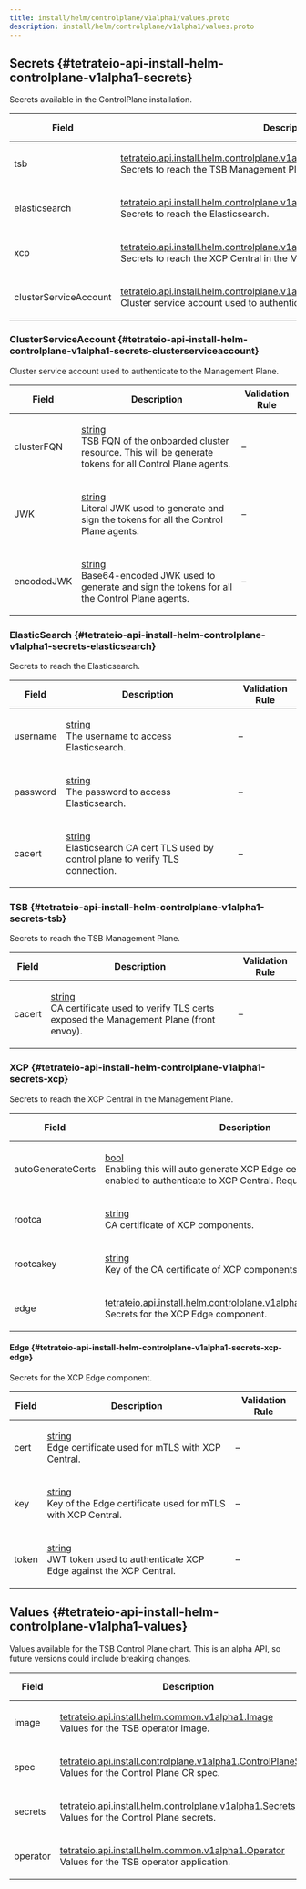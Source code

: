 ```yaml
---
title: install/helm/controlplane/v1alpha1/values.proto
description: install/helm/controlplane/v1alpha1/values.proto
---
```




<!-- WARNING: This page is generated. Please take a look at extensions/plugin-service-bridge-api-docs/src/files/doc/page.ejs -->







## Secrets {#tetrateio-api-install-helm-controlplane-v1alpha1-secrets}

Secrets available in the ControlPlane installation.



  
<div class="generated-table"></div>

<table>
<thead>
<tr>
<th>Field</th>
<th class="description">Description</th>
<th>Validation Rule</th>
</tr>
</thead>
    
<tr>
<td>


tsb

</td>

<td>

[tetrateio.api.install.helm.controlplane.v1alpha1.Secrets.TSB](../../../../install/helm/controlplane/v1alpha1/values#tetrateio-api-install-helm-controlplane-v1alpha1-secrets-tsb) <br/> Secrets to reach the TSB Management Plane.

</td>

<td>

&ndash;

</td>
</tr>
    
<tr>
<td>


elasticsearch

</td>

<td>

[tetrateio.api.install.helm.controlplane.v1alpha1.Secrets.ElasticSearch](../../../../install/helm/controlplane/v1alpha1/values#tetrateio-api-install-helm-controlplane-v1alpha1-secrets-elasticsearch) <br/> Secrets to reach the Elasticsearch.

</td>

<td>

&ndash;

</td>
</tr>
    
<tr>
<td>


xcp

</td>

<td>

[tetrateio.api.install.helm.controlplane.v1alpha1.Secrets.XCP](../../../../install/helm/controlplane/v1alpha1/values#tetrateio-api-install-helm-controlplane-v1alpha1-secrets-xcp) <br/> Secrets to reach the XCP Central in the Management Plane.

</td>

<td>

&ndash;

</td>
</tr>
    
<tr>
<td>


clusterServiceAccount

</td>

<td>

[tetrateio.api.install.helm.controlplane.v1alpha1.Secrets.ClusterServiceAccount](../../../../install/helm/controlplane/v1alpha1/values#tetrateio-api-install-helm-controlplane-v1alpha1-secrets-clusterserviceaccount) <br/> Cluster service account used to authenticate to the Management Plane.

</td>

<td>

&ndash;

</td>
</tr>
    
</table>
  


### ClusterServiceAccount {#tetrateio-api-install-helm-controlplane-v1alpha1-secrets-clusterserviceaccount}

Cluster service account used to authenticate to the Management Plane.



  
<div class="generated-table"></div>

<table>
<thead>
<tr>
<th>Field</th>
<th class="description">Description</th>
<th>Validation Rule</th>
</tr>
</thead>
    
<tr>
<td>


clusterFQN

</td>

<td>

[string](https://developers.google.com/protocol-buffers/docs/proto3#scalar) <br/> TSB FQN of the onboarded cluster resource. This will be generate tokens for all Control Plane agents.

</td>

<td>

&ndash;

</td>
</tr>
    
<tr>
<td>


JWK

</td>

<td>

[string](https://developers.google.com/protocol-buffers/docs/proto3#scalar) <br/> Literal JWK used to generate and sign the tokens for all the Control Plane agents.

</td>

<td>

&ndash;

</td>
</tr>
    
<tr>
<td>


encodedJWK

</td>

<td>

[string](https://developers.google.com/protocol-buffers/docs/proto3#scalar) <br/> Base64-encoded JWK used to generate and sign the tokens for all the Control Plane agents.

</td>

<td>

&ndash;

</td>
</tr>
    
</table>
  


### ElasticSearch {#tetrateio-api-install-helm-controlplane-v1alpha1-secrets-elasticsearch}

Secrets to reach the Elasticsearch.



  
<div class="generated-table"></div>

<table>
<thead>
<tr>
<th>Field</th>
<th class="description">Description</th>
<th>Validation Rule</th>
</tr>
</thead>
    
<tr>
<td>


username

</td>

<td>

[string](https://developers.google.com/protocol-buffers/docs/proto3#scalar) <br/> The username to access Elasticsearch.

</td>

<td>

&ndash;

</td>
</tr>
    
<tr>
<td>


password

</td>

<td>

[string](https://developers.google.com/protocol-buffers/docs/proto3#scalar) <br/> The password to access Elasticsearch.

</td>

<td>

&ndash;

</td>
</tr>
    
<tr>
<td>


cacert

</td>

<td>

[string](https://developers.google.com/protocol-buffers/docs/proto3#scalar) <br/> Elasticsearch CA cert TLS used by control plane to verify TLS connection.

</td>

<td>

&ndash;

</td>
</tr>
    
</table>
  


### TSB {#tetrateio-api-install-helm-controlplane-v1alpha1-secrets-tsb}

Secrets to reach the TSB Management Plane.



  
<div class="generated-table"></div>

<table>
<thead>
<tr>
<th>Field</th>
<th class="description">Description</th>
<th>Validation Rule</th>
</tr>
</thead>
    
<tr>
<td>


cacert

</td>

<td>

[string](https://developers.google.com/protocol-buffers/docs/proto3#scalar) <br/> CA certificate used to verify TLS certs exposed the Management Plane (front envoy).

</td>

<td>

&ndash;

</td>
</tr>
    
</table>
  


### XCP {#tetrateio-api-install-helm-controlplane-v1alpha1-secrets-xcp}

Secrets to reach the XCP Central in the Management Plane.



  
<div class="generated-table"></div>

<table>
<thead>
<tr>
<th>Field</th>
<th class="description">Description</th>
<th>Validation Rule</th>
</tr>
</thead>
    
<tr>
<td>


autoGenerateCerts

</td>

<td>

[bool](https://developers.google.com/protocol-buffers/docs/proto3#scalar) <br/> Enabling this will auto generate XCP Edge certificate if mTLS is enabled to authenticate to XCP Central. Requires cert-manager.

</td>

<td>

&ndash;

</td>
</tr>
    
<tr>
<td>


rootca

</td>

<td>

[string](https://developers.google.com/protocol-buffers/docs/proto3#scalar) <br/> CA certificate of XCP components.

</td>

<td>

&ndash;

</td>
</tr>
    
<tr>
<td>


rootcakey

</td>

<td>

[string](https://developers.google.com/protocol-buffers/docs/proto3#scalar) <br/> Key of the CA certificate of XCP components.

</td>

<td>

&ndash;

</td>
</tr>
    
<tr>
<td>


edge

</td>

<td>

[tetrateio.api.install.helm.controlplane.v1alpha1.Secrets.XCP.Edge](../../../../install/helm/controlplane/v1alpha1/values#tetrateio-api-install-helm-controlplane-v1alpha1-secrets-xcp-edge) <br/> Secrets for the XCP Edge component.

</td>

<td>

&ndash;

</td>
</tr>
    
</table>
  


#### Edge {#tetrateio-api-install-helm-controlplane-v1alpha1-secrets-xcp-edge}

Secrets for the XCP Edge component.



  
<div class="generated-table"></div>

<table>
<thead>
<tr>
<th>Field</th>
<th class="description">Description</th>
<th>Validation Rule</th>
</tr>
</thead>
    
<tr>
<td>


cert

</td>

<td>

[string](https://developers.google.com/protocol-buffers/docs/proto3#scalar) <br/> Edge certificate used for mTLS with XCP Central.

</td>

<td>

&ndash;

</td>
</tr>
    
<tr>
<td>


key

</td>

<td>

[string](https://developers.google.com/protocol-buffers/docs/proto3#scalar) <br/> Key of the Edge certificate used for mTLS with XCP Central.

</td>

<td>

&ndash;

</td>
</tr>
    
<tr>
<td>


token

</td>

<td>

[string](https://developers.google.com/protocol-buffers/docs/proto3#scalar) <br/> JWT token used to authenticate XCP Edge against the XCP Central.

</td>

<td>

&ndash;

</td>
</tr>
    
</table>
  


## Values {#tetrateio-api-install-helm-controlplane-v1alpha1-values}

Values available for the TSB Control Plane chart.
This is an alpha API, so future versions could include breaking changes.



  
<div class="generated-table"></div>

<table>
<thead>
<tr>
<th>Field</th>
<th class="description">Description</th>
<th>Validation Rule</th>
</tr>
</thead>
    
<tr>
<td>


image

</td>

<td>

[tetrateio.api.install.helm.common.v1alpha1.Image](../../../../install/helm/common/v1alpha1/common#tetrateio-api-install-helm-common-v1alpha1-image) <br/> Values for the TSB operator image.

</td>

<td>

&ndash;

</td>
</tr>
    
<tr>
<td>


spec

</td>

<td>

[tetrateio.api.install.controlplane.v1alpha1.ControlPlaneSpec](../../../../install/controlplane/v1alpha1/spec#tetrateio-api-install-controlplane-v1alpha1-controlplanespec) <br/> Values for the Control Plane CR spec.

</td>

<td>

&ndash;

</td>
</tr>
    
<tr>
<td>


secrets

</td>

<td>

[tetrateio.api.install.helm.controlplane.v1alpha1.Secrets](../../../../install/helm/controlplane/v1alpha1/values#tetrateio-api-install-helm-controlplane-v1alpha1-secrets) <br/> Values for the Control Plane secrets.

</td>

<td>

&ndash;

</td>
</tr>
    
<tr>
<td>


operator

</td>

<td>

[tetrateio.api.install.helm.common.v1alpha1.Operator](../../../../install/helm/common/v1alpha1/common#tetrateio-api-install-helm-common-v1alpha1-operator) <br/> Values for the TSB operator application.

</td>

<td>

&ndash;

</td>
</tr>
    
</table>
  




